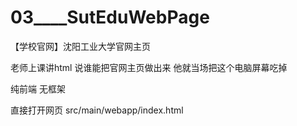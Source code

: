 # 03____SutEduWebPage
 【学校官网】沈阳工业大学官网主页

老师上课讲html 说谁能把官网主页做出来 他就当场把这个电脑屏幕吃掉

纯前端 无框架

直接打开网页  src/main/webapp/index.html
